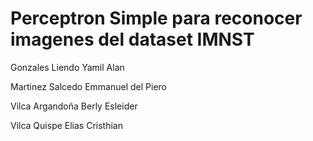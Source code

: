 # Perceptron Simple para reconocer imagenes del dataset IMNST
Gonzales Liendo Yamil Alan

Martinez Salcedo Emmanuel del Piero

Vilca Argandoña Berly Esleider

Vilca Quispe Elias Cristhian
